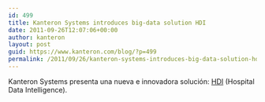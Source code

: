 ```yaml
---
id: 499
title: Kanteron Systems introduces big-data solution HDI
date: 2011-09-26T12:07:06+00:00
author: kanteron
layout: post
guid: https://www.kanteron.com/blog/?p=499
permalink: /2011/09/26/kanteron-systems-introduces-big-data-solution-hdi/
---
```

Kanteron Systems presenta una nueva e innovadora solución: [HDI](https://www.kanteron.com/blog/products/hdi/ "HDI") (Hospital Data Intelligence).